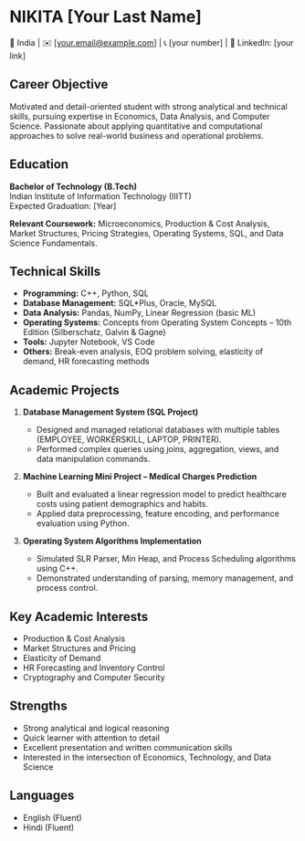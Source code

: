 # NIKITA [Your Last Name]

📍 India | ✉️ [your.email@example.com] | 📞 [your number] | 💼 LinkedIn: [your link]

## Career Objective

Motivated and detail-oriented student with strong analytical and technical skills, pursuing expertise in Economics, Data Analysis, and Computer Science. Passionate about applying quantitative and computational approaches to solve real-world business and operational problems.

## Education

**Bachelor of Technology (B.Tech)**  
Indian Institute of Information Technology (IIITT)  
Expected Graduation: [Year]

**Relevant Coursework:** Microeconomics, Production & Cost Analysis, Market Structures, Pricing Strategies, Operating Systems, SQL, and Data Science Fundamentals.

## Technical Skills

- **Programming:** C++, Python, SQL  
- **Database Management:** SQL*Plus, Oracle, MySQL  
- **Data Analysis:** Pandas, NumPy, Linear Regression (basic ML)  
- **Operating Systems:** Concepts from Operating System Concepts – 10th Edition (Silberschatz, Galvin & Gagne)  
- **Tools:** Jupyter Notebook, VS Code  
- **Others:** Break-even analysis, EOQ problem solving, elasticity of demand, HR forecasting methods

## Academic Projects

1. **Database Management System (SQL Project)**  
   - Designed and managed relational databases with multiple tables (EMPLOYEE, WORKERSKILL, LAPTOP, PRINTER).  
   - Performed complex queries using joins, aggregation, views, and data manipulation commands.

2. **Machine Learning Mini Project – Medical Charges Prediction**  
   - Built and evaluated a linear regression model to predict healthcare costs using patient demographics and habits.  
   - Applied data preprocessing, feature encoding, and performance evaluation using Python.

3. **Operating System Algorithms Implementation**  
   - Simulated SLR Parser, Min Heap, and Process Scheduling algorithms using C++.  
   - Demonstrated understanding of parsing, memory management, and process control.

## Key Academic Interests

- Production & Cost Analysis  
- Market Structures and Pricing  
- Elasticity of Demand  
- HR Forecasting and Inventory Control  
- Cryptography and Computer Security

## Strengths

- Strong analytical and logical reasoning  
- Quick learner with attention to detail  
- Excellent presentation and written communication skills  
- Interested in the intersection of Economics, Technology, and Data Science

## Languages

- English (Fluent)  
- Hindi (Fluent)
